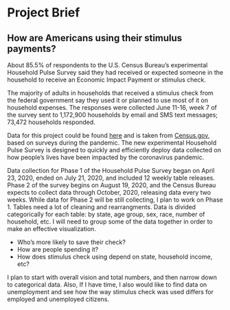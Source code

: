 # Project Brief

## How are Americans using their stimulus payments?

About 85.5% of respondents to the U.S. Census Bureau’s experimental Household Pulse Survey said they had received or expected someone in the household to receive an Economic Impact Payment or stimulus check.

The majority of adults in households that received a stimulus check from the federal government say they used it or planned to use most of it on household expenses. The responses were collected June 11-16, week 7 of the survey sent to 1,172,900 households by email and SMS text messages; 73,472 households responded.

Data for this project could be found [here](https://www.census.gov/programs-surveys/household-pulse-survey/data.html#phase1) and is taken from [Census.gov](https://www.census.gov/), based on surveys during the pandemic. The new experimental Household Pulse Survey is designed to quickly and efficiently deploy data collected on how people’s lives have been impacted by the coronavirus pandemic.

Data collection for Phase 1 of the Household Pulse Survey began on April 23, 2020, ended on July 21, 2020, and included 12 weekly table releases. Phase 2 of the survey begins on August 19, 2020, and the Census Bureau expects to collect data through October, 2020, releasing data every two weeks. 
While data for Phase 2 will be still collecting, I plan to work on Phase 1. Tables need a lot of cleaning and rearrangments. Data is divided categorically for each table: by state, age group, sex, race, number of household, etc. I will need to group some of the data together in order to make an effective visualization. 

* Who’s more likely to save their check?
* How are people spending it?
* How does stimulus check using depend on state, household income, etc?

I plan to start with overall vision and total numbers, and then narrow down to categorical data. Also, If I have time, I also would like to find data on unemployment and see how the way stimulus check was used differs for employed and unemployed citizens. 

